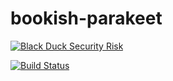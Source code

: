 # bookish-parakeet
[![Black Duck Security Risk](https://copilot.blackducksoftware.com/github/repos/chaseboren/bookish-parakeet/branches/master/badge-risk.svg)](https://copilot.blackducksoftware.com/github/repos/chaseboren/bookish-parakeet/branches/master)

[![Build Status](https://travis-ci.com/chaseboren/bookish-parakeet.svg?branch=master)](https://travis-ci.com/chaseboren/bookish-parakeet)